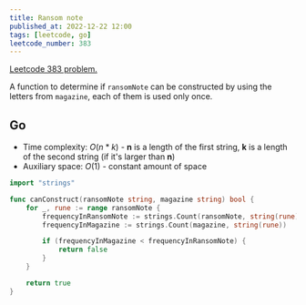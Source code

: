 ```yaml
---
title: Ransom note
published_at: 2022-12-22 12:00
tags: [leetcode, go]
leetcode_number: 383
---
```


[Leetcode 383 problem.](https://leetcode.com/problems/ransom-note/)

A function to determine if `ransomNote` can be constructed by using the letters from `magazine`, each of them is used only once.

## Go

- Time complexity: $O(n*k)$ - **n** is a length of the first string, **k** is a length of the second string (if it's larger than **n**)
- Auxiliary space: $O(1)$ - constant amount of space

```go
import "strings"

func canConstruct(ransomNote string, magazine string) bool {
    for _, rune := range ransomNote {
        frequencyInRansomNote := strings.Count(ransomNote, string(rune))
        frequencyInMagazine := strings.Count(magazine, string(rune))

        if (frequencyInMagazine < frequencyInRansomNote) {
            return false
        }
    }

    return true
}
```
